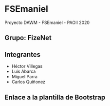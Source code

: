 # FSEmaniel
Proyecto DAWM - FSEmaniel - PAOII 2020  

## Grupo: FizeNet
  
## Integrantes
- Héctor Villegas  
- Luis Abarca  
- Miguel Parra  
- Carlos Quiñonez  
  
## Enlace a la plantilla de Bootstrap
